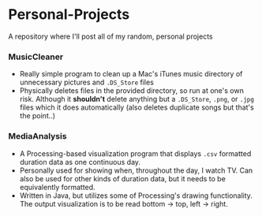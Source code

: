 # Personal-Projects
A repository where I'll post all of my random, personal projects

### MusicCleaner  
  * Really simple program to clean up a Mac's iTunes music directory of unnecessary pictures and `.DS_Store` files
  * Physically deletes files in the provided directory, so run at one's own risk. Although it __shouldn't__ delete anything but a `.DS_Store`, `.png`, or `.jpg` files which it does automatically (also deletes duplicate songs but that's the point..)
### MediaAnalysis
  * A Processing-based visualization program that displays `.csv` formatted duration data as one continuous day.
  * Personally used for showing when, throughout the day, I watch TV. Can also be used for other kinds of duration data, but it needs to be equivalently formatted.
  * Written in Java, but utilizes some of Processing's drawing functionality. The output visualization is to be read bottom -> top, left -> right. 

